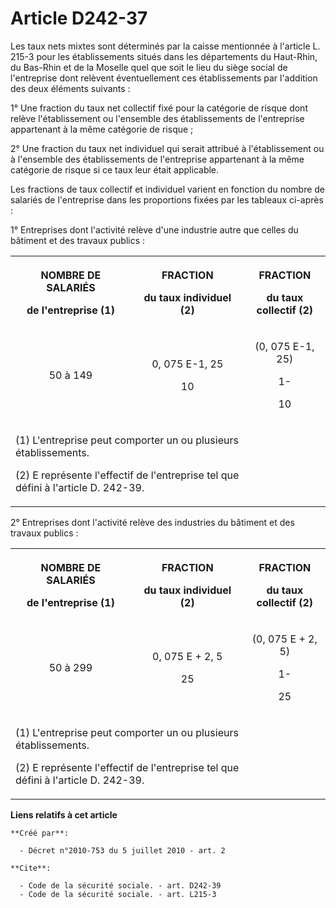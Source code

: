# Article D242-37

Les taux nets mixtes sont déterminés par la caisse mentionnée à l'article L. 215-3 pour les établissements situés dans les
départements du Haut-Rhin, du Bas-Rhin et de la Moselle quel que soit le lieu du siège social de l'entreprise dont relèvent
éventuellement ces établissements par l'addition des deux éléments suivants : 

1° Une fraction du taux net collectif fixé pour la catégorie de risque dont relève l'établissement ou l'ensemble des
établissements de l'entreprise appartenant à la même catégorie de risque ; 

2° Une fraction du taux net individuel qui serait attribué à l'établissement ou à l'ensemble des établissements de
l'entreprise appartenant à la même catégorie de risque si ce taux leur était applicable. 

Les fractions de taux collectif et individuel varient en fonction du nombre de salariés de l'entreprise dans les proportions
fixées par les tableaux ci-après : 

1° Entreprises dont l'activité relève d'une industrie autre que celles du bâtiment et des travaux publics : 

<table>
  <tbody>
    <tr>
      <th>

NOMBRE DE SALARIÉS 

de l'entreprise (1) 

</th>
      <th>

FRACTION 

du taux individuel (2) 

</th>
      <th>

FRACTION 

du taux collectif (2) 

</th>
    </tr>
    <tr>
      <td align="center">

50 à 149 

</td>
      <td align="center">

0, 075 E-1, 25 

10 

</td>
      <td align="center">

(0, 075 E-1, 25) 

1-

10 

</td>
    </tr>
    <tr>
      <td colspan="2">

(1) L'entreprise peut comporter un ou plusieurs établissements. 

(2) E représente l'effectif de l'entreprise tel que défini à l'article D. 242-39. 

</td>
    </tr>
  </tbody>
</table>

2° Entreprises dont l'activité relève des industries du bâtiment et des travaux publics : 

<table>
  <tbody>
    <tr>
      <th>

NOMBRE DE SALARIÉS 

de l'entreprise (1) 

</th>
      <th>

FRACTION 

du taux individuel (2) 

</th>
      <th>

FRACTION 

du taux collectif (2) 

</th>
    </tr>
    <tr>
      <td align="center">

50 à 299 

</td>
      <td align="center">

0, 075 E + 2, 5 

25 

</td>
      <td align="center">

(0, 075 E + 2, 5) 

1-

25 

</td>
    </tr>
    <tr>
      <td colspan="2">

(1) L'entreprise peut comporter un ou plusieurs établissements. 

(2) E représente l'effectif de l'entreprise tel que défini à l'article D. 242-39.

</td>
    </tr>
  </tbody>
</table>

**Liens relatifs à cet article**

	**Créé par**:

	  - Décret n°2010-753 du 5 juillet 2010 - art. 2

	**Cite**:

	  - Code de la sécurité sociale. - art. D242-39
	  - Code de la sécurité sociale. - art. L215-3
